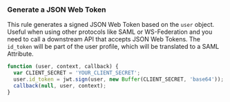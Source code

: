### Generate a JSON Web Token

This rule generates a signed JSON Web Token based on the `user` object. Useful when using other protocols like SAML or WS-Federation and you need to call a downstream API that accepts JSON Web Tokens. The `id_token` will be part of the user profile, which will be translated to a SAML Attribute.

```js
function (user, context, callback) {
  var CLIENT_SECRET = 'YOUR_CLIENT_SECRET';
  user.id_token = jwt.sign(user, new Buffer(CLIENT_SECRET, 'base64'));
  callback(null, user, context);
}
```
